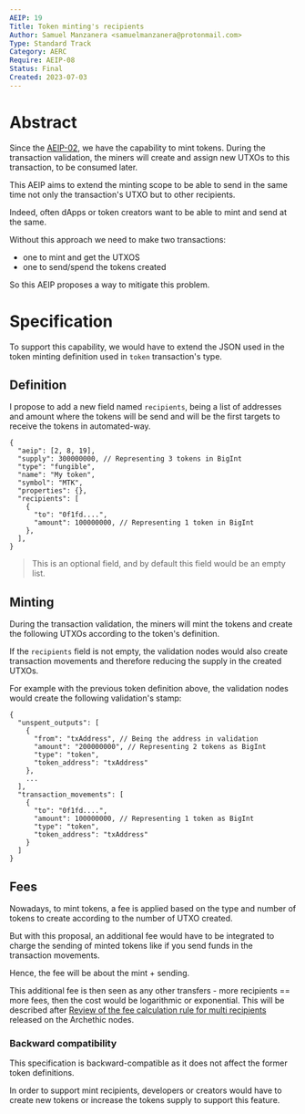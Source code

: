 ```yaml
---
AEIP: 19
Title: Token minting's recipients
Author: Samuel Manzanera <samuelmanzanera@protonmail.com>
Type: Standard Track
Category: AERC
Require: AEIP-08
Status: Final
Created: 2023-07-03
---
```


# Abstract

Since the [AEIP-02](/AEIP-02.md), we have the capability to mint tokens.
During the transaction validation, the miners will create and assign new UTXOs to this transaction, to be consumed later.

This AEIP aims to extend the minting scope to be able to send in the same time not only the transaction's UTXO but to other recipients.

Indeed, often dApps or token creators want to be able to mint and send at the same.

Without this approach we need to make two transactions:

- one to mint and get the UTXOS
- one to send/spend the tokens created

So this AEIP proposes a way to mitigate this problem.

# Specification

To support this capability, we would have to extend the JSON used in the token minting definition used in `token` transaction's type.

## Definition

I propose to add a new field named `recipients`, being a list of addresses and amount where the tokens will be send and will be the first targets to receive the tokens in automated-way.

```jsonc
{
  "aeip": [2, 8, 19],
  "supply": 300000000, // Representing 3 tokens in BigInt
  "type": "fungible",
  "name": "My token",
  "symbol": "MTK",
  "properties": {},
  "recipients": [
    {
      "to": "0f1fd....",
      "amount": 100000000, // Representing 1 token in BigInt
    },
  ],
}
```

> This is an optional field, and by default this field would be an empty list.

## Minting

During the transaction validation, the miners will mint the tokens and create the following UTXOs according to the token's definition.

If the `recipients` field is not empty, the validation nodes would also create transaction movements and therefore reducing the supply in the created UTXOs.

For example with the previous token definition above, the validation nodes would create the following validation's stamp:

```jsonc
{
  "unspent_outputs": [
    {
      "from": "txAddress", // Being the address in validation
      "amount": "200000000", // Representing 2 tokens as BigInt
      "type": "token",
      "token_address": "txAddress"
    },
    ...
  ],
  "transaction_movements": [
    {
      "to": "0f1fd....",
      "amount": 100000000, // Representing 1 token as BigInt
      "type": "token",
      "token_address": "txAddress"
    }
  ]
}
```

## Fees

Nowadays, to mint tokens, a fee is applied based on the type and number of tokens to create according to the number of UTXO created.

But with this proposal, an additional fee would have to be integrated to charge
the sending of minted tokens like if you send funds in the transaction movements.

Hence, the fee will be about the mint + sending.

This additional fee is then seen as any other transfers - more recipients == more fees, then the cost would be logarithmic or exponential. This will be described after [Review of the fee calculation rule for multi recipients](https://github.com/archethic-foundation/archethic-node/issues/1041) released on the Archethic nodes.

### Backward compatibility

This specification is backward-compatible as it does not affect the former token definitions.

In order to support mint recipients, developers or creators would have to create new tokens or increase the tokens supply to support this feature.
